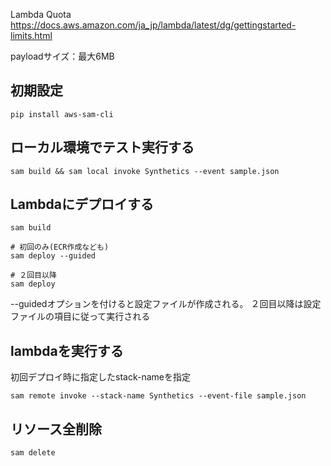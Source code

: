 Lambda Quota
https://docs.aws.amazon.com/ja_jp/lambda/latest/dg/gettingstarted-limits.html

payloadサイズ：最大6MB


## 初期設定

```
pip install aws-sam-cli
```

## ローカル環境でテスト実行する

```
sam build && sam local invoke Synthetics --event sample.json
```

## Lambdaにデプロイする

```
sam build

# 初回のみ(ECR作成なども)
sam deploy --guided

# ２回目以降
sam deploy
```

--guidedオプションを付けると設定ファイルが作成される。
２回目以降は設定ファイルの項目に従って実行される


## lambdaを実行する
初回デプロイ時に指定したstack-nameを指定
```
sam remote invoke --stack-name Synthetics --event-file sample.json
```

## リソース全削除

```
sam delete
```
